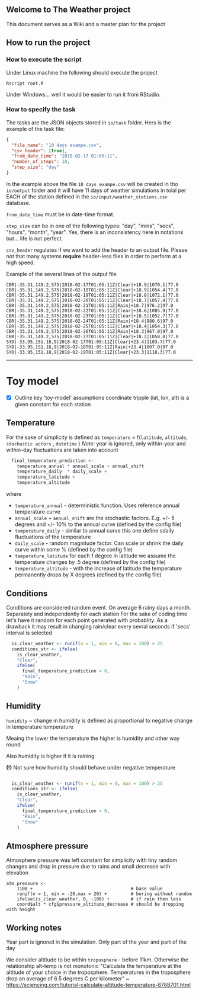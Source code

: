 ## Welcome to The Weather project
This document serves as a Wiki and a master plan for the project


## How to run the project

### How to execute the script
Under Linux machine the following should execute the project
```
Rscript root.R
```

Under Windows... well it would be easier to run it from RStudio.


### How to specify the task

The tasks are the JSON objects stored in `io/task` folder.
Hers is the example of the task file:
```JSON
{
  "file_name": "10 days exampe.csv",
  "csv_header": [true],
  "from_date_time": "2018-02-17 01:05:11",
  "number_of_steps": 10,
  "step_size": "day"
}
```
In the example above the file `10 days exampe.csv` will be created in tho `io/output` folder and it will have 11 days of weather simulations in tolal
per EACH of the station defined in the `io/input/weather_stations.csv` database.

`from_date_time` must be in date-time format.

`step_size` can be in one of the following types: "day", "mins", "secs", "hours", "month", "year". Yes, there is an inconsistency here in notations but... life is not perfect. 

`csv_header` regulates if we want to add the header to an output file.
Please not that many systems __require__ header-less files in order to 
perform at a high speed.

Example of the several lines of the output file 
```
CBR|-35.31,149.2,575|2018-02-17T01:05:11Z|Clear|+18.9|1070.1|77.0
CBR|-35.31,149.2,575|2018-02-18T01:05:11Z|Clear|+18.9|1054.4|77.0
CBR|-35.31,149.2,575|2018-02-19T01:05:11Z|Clear|+18.8|1072.1|77.0
CBR|-35.31,149.2,575|2018-02-20T01:05:11Z|Clear|+18.7|1057.4|77.0
CBR|-35.31,149.2,575|2018-02-21T01:05:11Z|Rain|+18.7|976.2|97.0
CBR|-35.31,149.2,575|2018-02-22T01:05:11Z|Clear|+18.6|1085.9|77.0
CBR|-35.31,149.2,575|2018-02-23T01:05:11Z|Clear|+18.5|1052.7|77.0
CBR|-35.31,149.2,575|2018-02-24T01:05:11Z|Rain|+18.4|980.6|97.0
CBR|-35.31,149.2,575|2018-02-25T01:05:11Z|Clear|+18.4|1054.3|77.0
CBR|-35.31,149.2,575|2018-02-26T01:05:11Z|Rain|+18.3|967.0|97.0
CBR|-35.31,149.2,575|2018-02-27T01:05:11Z|Clear|+18.2|1058.8|77.0
SYD|-33.95,151.18,9|2018-02-17T01:05:11Z|Clear|+23.4|1103.7|77.0
SYD|-33.95,151.18,9|2018-02-18T01:05:11Z|Rain|+23.4|1007.0|97.0
SYD|-33.95,151.18,9|2018-02-19T01:05:11Z|Clear|+23.3|1118.3|77.0
```


* * *


# Toy model
- [x]  Outline key 'toy-model' assumptions
coordinate tripple (lat, lon, alt) is a given constant for each station

## Temperature
For the sake of simplicity is defined as
`temperature` = f(`latitude`, `altitude`, `stochastic actors` , `datetime` )
_Note:_ year is ignored, only within-year and within-day fluctuations are taken into account


```R
  final_temperature_prediction <-
    temperature_annual * annual_scale + annual_shift
    temperature_daily  * daily_scale +
    temperature_latitude +
    temperature_altitude
```

where

- `temperature_annual` - deterministic function. Uses reference annual temperature curve
- `annual_scale` + `annual_shift` are the stochastic factors. E.g. +/- 5 degrees and +/- 10% to the annual curve (defined by the config file)
- `temperature_daily` - similar to annual curve this one define sdaily fluctuations of the temperature
- `daily_scale` - random magnitude factor. Can scale or shrink the daily curve within some % (defined by the config file)
 - `temperature_latitude` for each 1 degree in latitude we assume the temperature changes by .5 degree (defined by the config file)
 - `temperature_altitude` - with the increase of latitude the temperature permanently drops by X degrees (defined by the config file)


## Conditions

Conditions are considered random event. On average 6 rainy days a month. Separately and independently for each station
For the sake of coding time let's have it random for each point generated with probablity. As a drawback it may result in changing rain/clear every sevral seconds if 'secs' interval is selected

```R
  is_clear_weather <- runif(n = 1, min = 0, max = 100) > 25
  conditions_str <- ifelse(
    is_clear_weather,
    "Clear",
    ifelse(
      final_temperature_prediction > 0,
      "Rain",
      "Snow"
    )

```

## Humidity

`humidity` ~ change in humidity is defined as proportional to negative change in temperature temperature

Meaing the lower the temperature the higher is humidity and other way round

Also humidity is higher if it is raining

__(!)__ Not sure how humidity should behave under negative temperature

```R

  is_clear_weather <- runif(n = 1, min = 0, max = 100) > 25
  conditions_str <- ifelse(
    is_clear_weather,
    "Clear",
    ifelse(
      final_temperature_prediction > 0,
      "Rain",
      "Snow"
    )
```



## Atmosphere pressure
Atmosphere pressure was left constant for simplicity with tiny random changes and drop in pressure due to rains and small decrease with elevation

```
atm_pressure <- 
    1100 +                                     # base value
    runif(n = 1, min = -20,max = 20) +         # boring without random
    ifelse(is_clear_weather, 0, -100) +        # if rain then less
    coord$alt * cfg$pressure_altitude_decrease # should be dropping with height

```



## Working notes
Year part is ignored in the simulation. Only part of the year and part of the day

We consider altitude to be within `troposphere` - before 11km. Otherwise the relationship alt-temp is not monotonic
"Calculate the temperature at the altitude of your choice in the troposphere. Temperatures in the troposphere drop an average of 6.5 degrees C per kilometer" ~  https://sciencing.com/tutorial-calculate-altitude-temperature-8788701.html



